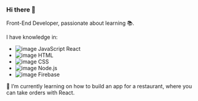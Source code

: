 ### Hi there 👋

Front-End Developer, passionate about learning 📚.

I have knowledge in: 
 - ![image](https://user-images.githubusercontent.com/85950494/146093765-0871be1f-c53d-4449-91d2-fd5c9f26cb7a.png) JavaScript
   React
  - ![image](https://user-images.githubusercontent.com/85950494/146093812-15872dd7-0c16-4b93-8caf-d2e8e96e11df.png) HTML
  - ![image](https://user-images.githubusercontent.com/85950494/146093849-1b874606-5afa-4a8f-8343-5d79fe81ae26.png) CSS
  - ![image](https://user-images.githubusercontent.com/85950494/146093878-ed491303-af8d-4df6-8c91-232d7bbbb29c.png) Node.js
  - ![image](https://user-images.githubusercontent.com/85950494/146093953-1162e2d3-1b7d-4a19-beb3-0949130a0841.png) Firebase

🌱 I’m currently learning on how to build an app for a restaurant, where you can take orders with React.
